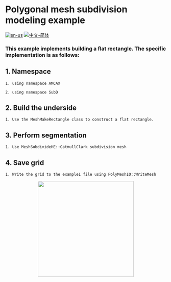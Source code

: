 # Polygonal mesh subdivision modeling example

[![en-us](https://img.shields.io/badge/en-us-yellow.svg)](./README.md) [![中文-简体](https://img.shields.io/badge/%E4%B8%AD%E6%96%87-%E7%AE%80%E4%BD%93-red.svg)](./README.zh_cn.md)

### This example implements building a flat rectangle. The specific implementation is as follows:


## 1. Namespace

	1. using namespace AMCAX

	2. using namespace SubD

## 2. Build the underside

	1. Use the MeshMakeRectangle class to construct a flat rectangle.

## 3. Perform segmentation

	1. Use MeshSubdivideHE::CatmullClark subdivision mesh


## 4. Save grid

	1. Write the grid to the example1 file using PolyMeshIO::WriteMesh

<div align = center><img src="https://s2.loli.net/2024/09/30/KVaLAUYFdOE6sDx.png" width="300" height="300">